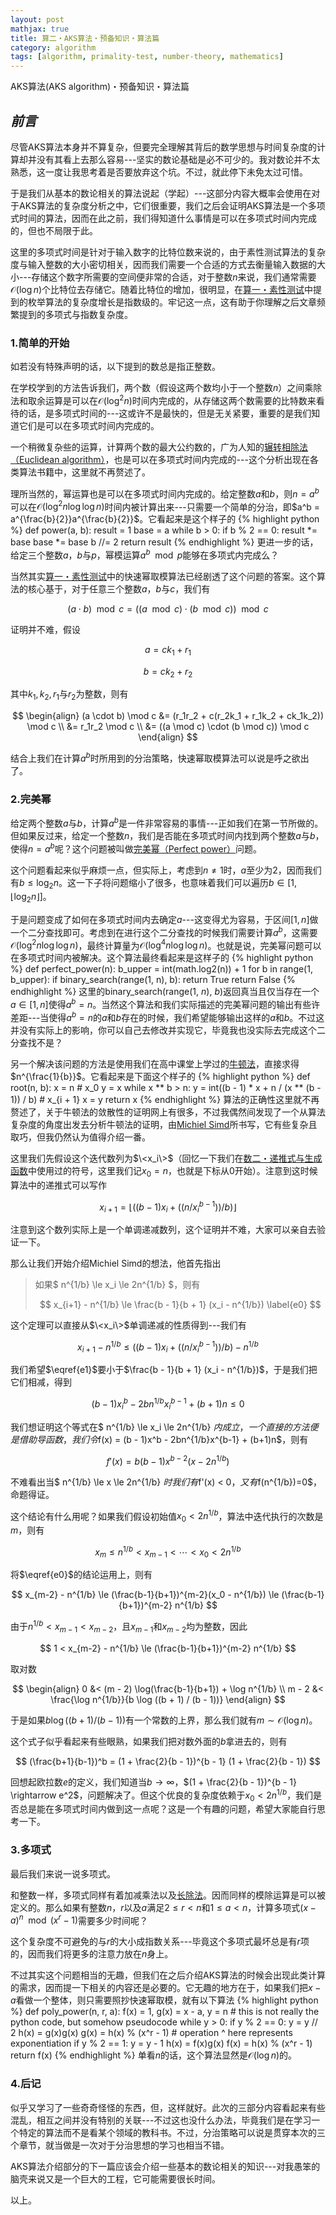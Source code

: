 ```yaml
---
layout: post
mathjax: true
title: 算二・AKS算法・预备知识・算法篇
category: algorithm
tags: [algorithm, primality-test, number-theory, mathematics]
---
```


AKS算法(AKS algorithm)・预备知识・算法篇

## ***前言***
尽管AKS算法本身并不算复杂，但要完全理解其背后的数学思想与时间复杂度的计算却并没有其看上去那么容易---坚实的数论基础是必不可少的。我对数论并不太熟悉，这一度让我思考着是否要放弃这个坑。不过，就此停下未免太过可惜。

于是我们从基本的数论相关的算法说起（学起）---这部分内容大概率会使用在对于AKS算法的复杂度分析之中，它们很重要，我们之后会证明AKS算法是一个多项式时间的算法，因而在此之前，我们得知道什么事情是可以在多项式时间内完成的，但也不局限于此。

这里的多项式时间是针对于输入数字的比特位数来说的，由于素性测试算法的复杂度与输入整数的大小密切相关，因而我们需要一个合适的方式去衡量输入数据的大小---存储这个数字所需要的空间便非常的合适，对于整数$n$来说，我们通常需要$\mathcal{O}(\log n)$个比特位去存储它。随着比特位的增加，很明显，在[算一・素性测试][ma1]中提到的枚举算法的复杂度增长是指数级的。牢记这一点，这有助于你理解之后文章频繁提到的多项式与指数复杂度。

### 1.简单的开始
如若没有特殊声明的话，以下提到的数总是指正整数。


在学校学到的方法告诉我们，两个数（假设这两个数均小于一个整数$n$）之间乘除法和取余运算是可以在$\mathcal{O}(\log^2 n)$时间内完成的，从存储这两个数需要的比特数来看待的话，是多项式时间的---这或许不是最快的，但是无关紧要，重要的是我们知道它们是可以在多项式时间内完成的。

一个稍微复杂些的运算，计算两个数的最大公约数的，广为人知的[辗转相除法（Euclidean algorithm）][ea]，也是可以在多项式时间内完成的---这个分析出现在各类算法书籍中，这里就不再赘述了。

理所当然的，幂运算也是可以在多项式时间内完成的。给定整数$a$和$b$，则$n = a^b$可以在$\mathcal{O}(\log^2 n \log \log n)$时间内被计算出来---只需要一个简单的分治，即$a^b = a^{\frac{b}{2}}a^{\frac{b}{2}}$。它看起来是这个样子的
{% highlight python %}
def power(a, b):
    result = 1
    base = a
    while b > 0:
        if b % 2 == 0:
            result *= base
        base *= base
        b //= 2
    return result
{% endhighlight %}
更进一步的话，给定三个整数$a$，$b$与$p$，幂模运算$a^b \mod p$能够在多项式内完成么？

当然其实[算一・素性测试][ma1]中的快速幂取模算法已经剧透了这个问题的答案。这个算法的核心基于，对于任意三个整数$a$，$b$与$c$，我们有

$$
(a \cdot b) \mod c = ((a \mod c) \cdot (b \mod c)) \mod c
$$

证明并不难，假设

$$
a = ck_1 + r_1
$$

$$
b = ck_2 + r_2
$$

其中$k_1,k_2,r_1$与$r_2$为整数，则有

$$
\begin{align}
(a \cdot b) \mod c &= (r_1r_2 + c(r_2k_1 + r_1k_2 + ck_1k_2)) \mod c \\
&= r_1r_2 \mod c \\
&= ((a \mod c) \cdot (b \mod c)) \mod c
\end{align}
$$

结合上我们在计算$a^b$时所用到的分治策略，快速幂取模算法可以说是呼之欲出了。

### 2.完美幂
给定两个整数$a$与$b$，计算$a^b$是一件非常容易的事情---正如我们在第一节所做的。但如果反过来，给定一个整数$n$，我们是否能在多项式时间内找到两个整数$a$与$b$，使得$n = a^b$呢？这个问题被叫做[完美幂（Perfect power）][pp]问题。

这个问题看起来似乎麻烦一点，但实际上，考虑到$n \neq 1$时，$a$至少为$2$，因而我们有$b \le \log_2 n$。这一下子将问题缩小了很多，也意味着我们可以遍历$b \in [1, \lfloor \log_2 n \rfloor]$。

于是问题变成了如何在多项式时间内去确定$a$---这变得尤为容易，于区间$[1,n]$做一个二分查找即可。考虑到在进行这个二分查找的时候我们需要计算$a^b$，这需要$\mathcal{O}(\log^2 n \log \log n)$，最终计算量为$\mathcal{O}(\log^4 n \log \log n)$。也就是说，完美幂问题可以在多项式时间内被解决。这个算法最终看起来是这样子的
{% highlight python %}
def perfect_power(n):
    b_upper = int(math.log2(n)) + 1
    for b in range(1, b_upper):
        if binary_search(range(1, n), b):
            return True
    return False
{% endhighlight %}
这里的binary_search(range($1$, $n$), $b$)返回真当且仅当存在一个$a \in [1, n]$使得$a^b = n$。当然这个算法和我们实际描述的完美幂问题的输出有些许差距---当使得$a^b = n$的$a$和$b$存在的时候，我们希望能够输出这样的$a$和$b$。不过这并没有实际上的影响，你可以自己去修改并实现它，毕竟我也没实际去完成这个二分查找不是？


另一个解决该问题的方法是使用我们在高中课堂上学过的[牛顿法][nm]，直接求得$n^{\frac{1}{b}}$。它看起来是下面这个样子的
{% highlight python %}
def root(n, b):
    x = n # x_0
    y = x
    while x ** b > n:
        y = int((b - 1) * x + n / (x ** (b - 1)) / b) # x_{i + 1}
        x = y
    return x
{% endhighlight %}
算法的正确性这里就不再赘述了，关于牛顿法的敛散性的证明网上有很多，不过我偶然间发现了一个从算法复杂度的角度出发去分析牛顿法的证明，由[Michiel Simd][ms]所书写，它有些复杂且取巧，但我仍然认为值得介绍一番。

这里我们先假设这个迭代数列为$\<x_i\>$（回忆一下我们在[数二・递推式与生成函数][m2]中使用过的符号，这里我们记$x_0=n$，也就是下标从$0$开始）。注意到这时候算法中的递推式可以写作

$$
x_{i+1} = \lfloor ((b - 1)x_i + ((n / x_i^{b-1})) / b) \rfloor
$$

注意到这个数列实际上是一个单调递减数列，这个证明并不难，大家可以亲自去验证一下。

那么让我们开始介绍Michiel Simd的想法，他首先指出
> 如果$ n^{1/b} \le x_i \le 2n^{1/b} $，则有
> 
> $$
> x_{i+1} - n^{1/b} \le \frac{b - 1}{b + 1} (x_i - n^{1/b})
> \label{e0}
> $$

这个定理可以直接从$\<x_i\>$单调递减的性质得到---我们有

$$
\begin{equation}
x_{i+1} - n^{1/b} \le ((b - 1)x_i + ((n / x_i^{b-1})) / b) - n^{1/b}
\label{e1}
\end{equation}
$$

我们希望$\eqref{e1}$要小于$\frac{b - 1}{b + 1} (x_i - n^{1/b})$，于是我们把它们相减，得到

$$
(b - 1)x_i^b - 2bn^{1/b}x_i^{b-1} + (b+1)n \le 0
$$

我们想证明这个等式在$ n^{1/b} \le x_i \le 2n^{1/b} $内成立，一个直接的方法便是借助导函数，我们令$f(x) = (b - 1)x^b - 2bn^{1/b}x^{b-1} + (b+1)n$，则有

$$
f'(x) = b(b-1)x^{b-2}(x-2n^{1/b})
$$

不难看出当$ n^{1/b} \le x \le 2n^{1/b} $时我们有$f'(x) < 0$，又有$f(n^{1/b})=0$，命题得证。


这个结论有什么用呢？如果我们假设初始值$x_0 < 2n^{1/b}$，算法中迭代执行的次数是$m$，则有

$$
x_m \le n^{1/b} < x_{m-1} < \cdots < x_0 < 2n^{1/b}
$$

将$\eqref{e0}$的结论运用上，则有

$$
x_{m-2} - n^{1/b} \le (\frac{b-1}{b+1})^{m-2}(x_0 - n^{1/b}) \le (\frac{b-1}{b+1})^{m-2} n^{1/b}
$$

由于$n^{1/b} < x_{m-1} < x_{m-2}$，且$x_{m-1}$和$x_{m-2}$均为整数，因此

$$
1 < x_{m-2} - n^{1/b} \le (\frac{b-1}{b+1})^{m-2} n^{1/b}
$$

取对数

$$
\begin{align}
0 &< (m - 2) \log(\frac{b-1}{b+1}) + \log n^{1/b} \\
m - 2 &< \frac{\log n^{1/b}}{b \log ((b + 1) / (b - 1))}
\end{align}
$$

于是如果$b \log ((b + 1) / (b - 1))$有一个常数的上界，那么我们就有$m \sim \mathcal{O}(\log n)$。

这个式子似乎看起来有些眼熟，如果我们把对数外面的$b$拿进去的，则有

$$
(\frac{b+1}{b-1})^b = (1 + \frac{2}{b - 1})^{b - 1} (1 + \frac{2}{b - 1})
$$

回想起欧拉数$e$的定义，我们知道当$b \rightarrow \infty$，$(1 + \frac{2}{b - 1})^{b - 1} \rightarrow e^2$，问题解决了。但这个优良的复杂度依赖于$x_0<2n^{1/b}$，我们是否总是能在多项式时间内做到这一点呢？这是一个有趣的问题，希望大家能自行思考一下。

### 3.多项式
最后我们来说一说多项式。


和整数一样，多项式同样有着加减乘法以及[长除法][pld]。因而同样的模除运算是可以被定义的。那么如果有整数$n$，$r$以及$a$满足$2 \le r < n$和$1 \le a < n$，计算多项式$(x - a)^n \mod (x^r - 1)$需要多少时间呢？

这个复杂度不可避免的与$r$的大小成指数关系---毕竟这个多项式最坏总是有$r$项的，因而我们将更多的注意力放在$n$身上。

不过其实这个问题相当的无趣，但我们在之后介绍AKS算法的时候会出现此类计算的需求，因而提一下相关的内容还是必要的。它无趣的地方在于，如果我们把$x-a$看做一个整体，则只需要照抄快速幂取模，就有以下算法
{% highlight python %}
def poly_power(n, r, a):
    f(x) = 1, g(x) = x - a, y = n # this is not really the python code, but somehow pseudocode
    while y > 0:
        if y % 2 == 0:
            y = y // 2
            h(x) = g(x)g(x)
            g(x) = h(x) % (x^r - 1) # operation ^ here represents exponentiation
        if y % 2 == 1:
            y = y - 1
            h(x) = f(x)g(x)
            f(x) = h(x) % (x^r - 1)
    return f(x)
{% endhighlight %}
单看$n$的话，这个算法显然是$\mathcal{O}(\log n)$的。

### 4.后记
似乎又学习了一些奇奇怪怪的东西，但，这样就好。此次的三部分内容看起来有些混乱，相互之间并没有特别的关联---不过这也没什么办法，毕竟我们是在学习一个特定的算法而不是看某个领域的教科书。不过，分治策略可以说是贯穿本次的三个章节，就当做是一次对于分治思想的学习也相当不错。

AKS算法介绍部分的下一篇应该会介绍一些基本的数论相关的知识---对我愚笨的脑壳来说又是一个巨大的工程，它可能需要很长时间。

以上。


[ea]: https://en.wikipedia.org/wiki/Euclidean_algorithm
[pp]: https://en.wikipedia.org/wiki/Perfect_power
[ma1]: https://myyura.github.io/2018/07/20/primality-test-1.html
[nm]: https://en.wikipedia.org/wiki/Newton%27s_method
[m2]: https://myyura.github.io/2018/07/14/myyura-2.html
[ms]: http://people.scs.carleton.ca/~michiel/
[pld]: https://en.wikipedia.org/wiki/Polynomial_long_division